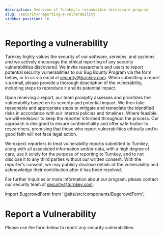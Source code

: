 ```yaml
---
description: Overview of Turnkey's responsible disclosure program
slug: /security/reporting-a-vulnerability
sidebar_position: 10
---
```


# Reporting a vulnerability

Turnkey highly values the security of our software, services, and systems and we actively encourage the ethical reporting of any security vulnerabilities discovered. We invite researchers and users to report potential security vulnerabilities to our Bug Bounty Program via the form below, or to us via email at [security@turnkey.com](mailto:security@turnkey.com). When submitting a report via email, please provide a thorough description of the vulnerability, including steps to reproduce it and its potential impact. 

Upon receiving a report, our team promptly assesses and prioritizes the vulnerability based on its severity and potential impact. We then take reasonable and appropriate steps to mitigate and remediate the identified risks in accordance with our internal policies and timelines. Where feasible, we will endeavor to keep the reporter informed throughout the process. Our approach is designed to ensure confidentiality and offer safe harbor to researchers, promising that those who report vulnerabilities ethically and in good faith will not face legal action.

We expect reporters to treat vulnerability reports submitted to Turnkey, along with all associated information and/or data, with a high degree of care, use it solely for the purpose of reporting to Turnkey, and to not disclose it to any third parties without our written consent. With the reporter's consent, we may publicly disclose details of the vulnerability and acknowledge their contribution after it has been resolved.

For further inquiries or more information about our program, please contact our security team at [security@turnkey.com](mailto:security@turnkey.com).

import BugcrowdForm from '@site/src/components/BugcrowdForm';

# Report a Vulnerability

Please use the form below to report any security vulnerabilities:

<BugcrowdForm />
